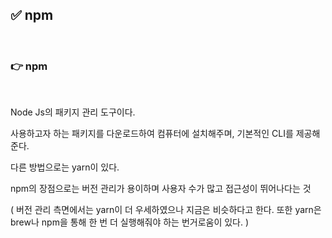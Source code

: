 ## ✅ npm

<br>

### 👉 npm

<br>

Node Js의 패키지 관리 도구이다. 

사용하고자 하는 패키지를 다운로드하여 컴퓨터에 설치해주며, 기본적인 CLI를 제공해준다.

다른 방법으로는 yarn이 있다.

npm의 장점으로는 버전 관리가 용이하며 사용자 수가 많고 접근성이 뛰어나다는 것

(
    버전 관리 측면에서는 yarn이 더 우세하였으나 지금은 비슷하다고 한다.
    또한 yarn은 brew나 npm을 통해 한 번 더 실행해줘야 하는 번거로움이 있다.
)